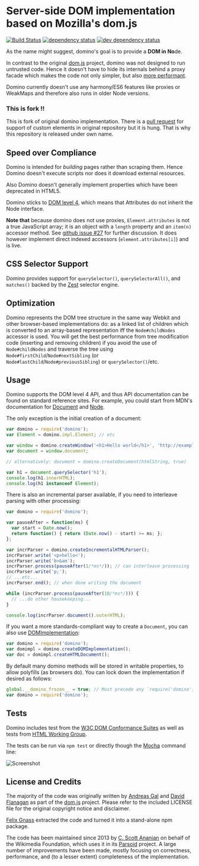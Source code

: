 # Server-side DOM implementation based on Mozilla's dom.js

[![Build Status][1]][2] [![dependency status][3]][4] [![dev dependency status][5]][6]

As the name might suggest, domino's goal is to provide a <b>DOM in No</b>de.

In contrast to the original [dom.js](https://github.com/andreasgal/dom.js) project, domino was not designed to run untrusted code. Hence it doesn't have to hide its internals behind a proxy facade which makes the code not only simpler, but also [more performant](https://github.com/fgnass/dombench).

Domino currently doesn't use any harmony/ES6 features like proxies or WeakMaps and therefore also runs in older Node versions.

### This is fork !!

This is fork of original domino implementation. 
There is a [pull request](https://github.com/fgnass/domino/pull/96) for support of custom elements in original repository but it is hung.
That is why this repository is released under own name.

## Speed over Compliance

Domino is intended for _building_ pages rather than scraping them. Hence Domino doesn't execute scripts nor does it download external resources.

Also Domino doesn't generally implement properties which have been deprecated in HTML5.

Domino sticks to [DOM level 4](http://dvcs.w3.org/hg/domcore/raw-file/tip/Overview.html#interface-attr), which means that Attributes do not inherit the Node interface.

<b>Note that</b> because domino does not use proxies,
`Element.attributes` is not a true JavaScript array; it is an object
with a `length` property and an `item(n)` accessor method.  See
[github issue #27](https://github.com/fgnass/domino/issues/27) for
further discussion.  It does however implement direct indexed accessors
(`element.attributes[i]`) and is live.



## CSS Selector Support

Domino provides support for `querySelector()`, `querySelectorAll()`, and `matches()` backed by the [Zest](https://github.com/chjj/zest) selector engine.

## Optimization

Domino represents the DOM tree structure in the same way Webkit and
other browser-based implementations do: as a linked list of children
which is converted to an array-based representation iff the
`Node#childNodes` accessor is used.  You will get the best performance
from tree modification code (inserting and removing children) if you
avoid the use of `Node#childNodes` and traverse the tree using
`Node#firstChild`/`Node#nextSibling` (or
`Node#lastChild`/`Node#previousSibling`) or `querySelector()`/etc.

## Usage

Domino supports the DOM level 4 API, and thus API documentation can be
found on standard reference sites.  For example, you could start from
MDN's documentation for
[Document](https://developer.mozilla.org/en-US/docs/Web/API/Document) and
[Node](https://developer.mozilla.org/en-US/docs/Web/API/Node).

The only exception is the initial creation of a document:
```javascript
var domino = require('domino');
var Element = domino.impl.Element; // etc

var window = domino.createWindow('<h1>Hello world</h1>', 'http://example.com');
var document = window.document;

// alternatively: document = domino.createDocument(htmlString, true)

var h1 = document.querySelector('h1');
console.log(h1.innerHTML);
console.log(h1 instanceof Element);
```

There is also an incremental parser available, if you need to interleave
parsing with other processing:
```javascript
var domino = require('domino');

var pauseAfter = function(ms) {
  var start = Date.now();
  return function() { return (Date.now() - start) >= ms; };
};

var incrParser = domino.createIncrementalHTMLParser();
incrParser.write('<p>hello<');
incrParser.write('b>&am');
incrParser.process(pauseAfter(1/*ms*/)); // can interleave processing
incrParser.write('p;');
// ...etc...
incrParser.end(); // when done writing the document

while (incrParser.process(pauseAfter(10/*ms*/))) {
  // ...do other housekeeping...
}

console.log(incrParser.document().outerHTML);
```

If you want a more standards-compliant way to create a `Document`, you can
also use [DOMImplementation](https://developer.mozilla.org/en-US/docs/Web/API/DOMImplementation):
```javascript
var domino = require('domino');
var domimpl = domino.createDOMImplementation();
var doc = domimpl.createHTMLDocument();
```

By default many domino methods will be stored in writable properties, to
allow polyfills (as browsers do).  You can lock down the implementation
if desired as follows:
```javascript
global.__domino_frozen__ = true; // Must precede any `require('domino')`
var domino = require('domino');
```

## Tests

Domino includes test from the [W3C DOM Conformance Suites](http://www.w3.org/DOM/Test/)
as well as tests from [HTML Working Group](http://www.w3.org/html/wg/wiki/Testing).

The tests can be run via `npm test` or directly though the [Mocha](http://mochajs.org/) command line:

![Screenshot](http://fgnass.github.com/images/domino.png)

## License and Credits

The majority of the code was originally written by [Andreas Gal](https://github.com/andreasgal/) and [David Flanagan](https://github.com/davidflanagan) as part of the [dom.js](https://github.com/andreasgal/dom.js) project. Please refer to the included LICENSE file for the original copyright notice and disclaimer.

[Felix Gnass](https://github.com/fgnass/) extracted the code and turned
it into a stand-alone npm package.

The code has been maintained since 2013 by [C. Scott Ananian](https://github.com/cscott/) on behalf of the Wikimedia Foundation, which uses it in its
[Parsoid](https://www.mediawiki.org/wiki/Parsoid) project.  A large number
of improvements have been made, mostly focusing on correctness,
performance, and (to a lesser extent) completeness of the implementation.

[1]: https://travis-ci.org/fgnass/domino.svg
[2]: https://travis-ci.org/fgnass/domino
[3]: https://david-dm.org/fgnass/domino.svg
[4]: https://david-dm.org/fgnass/domino
[5]: https://david-dm.org/fgnass/domino/dev-status.svg
[6]: https://david-dm.org/fgnass/domino#info=devDependencies
